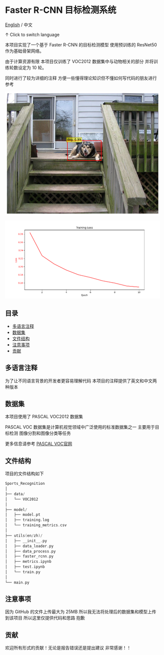 # Faster R-CNN 目标检测系统

[English](readme_zh)  /  中文

↑ Click to switch language

本项目实现了一个基于 Faster R-CNN 的目标检测模型 使用预训练的 ResNet50 作为基础骨架网络。

由于计算资源有限 本项目仅训练了 VOC2012 数据集中与动物相关的部分 并将训练轮数设定为 10 轮。

同时进行了较为详细的注释 方便一些懂得理论知识但不懂如何写代码的朋友进行参考

![演示](index.png)

![演示](training_metrics.png)

## 目录

- [多语言注释](#多语言注释)
- [数据集](#数据集)
- [文件结构](#文件结构)
- [注意事项](#注意事项)
- [贡献](#贡献)

## 多语言注释

为了让不同语言背景的开发者更容易理解代码 本项目的注释提供了英文和中文两种版本

## 数据集

本项目使用了 PASCAL VOC2012 数据集 

PASCAL VOC 数据集是计算机视觉领域中广泛使用的标准数据集之一 主要用于目标检测 图像分割和图像分类等任务

更多信息请参考 [PASCAL VOC官网](http://host.robots.ox.ac.uk/pascal/VOC/)

## 文件结构

项目的文件结构如下

```c++
Sports_Recognition
│
├── data/
│   └── VOC2012
│
├── model/
│   ├── model.pt
│   ├── training.log
│   └── training_metrics.csv
│
├── utils(en/zh)/
│   ├── __init__.py
│   ├── data_loader.py
│   ├── data_process.py
│   ├── faster_rcnn.py
│   ├── metrics.ipynb
│   ├── test.ipynb
│   └── train.py
│
└── main.py 
```

## 注意事项

因为 GitHub 的文件上传最大为 25MB 所以我无法将处理后的数据集和模型上传到该项目 所以这里仅提供代码和思路 抱歉

## 贡献

欢迎所有形式的贡献！无论是报告错误还是提出建议 非常感谢！！